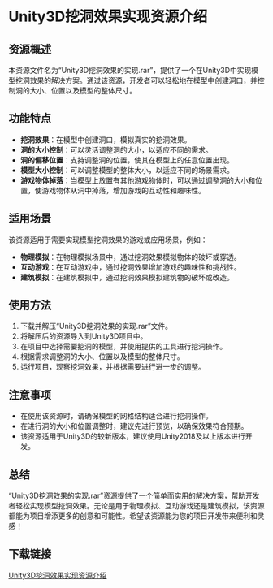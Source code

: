 # Unity3D挖洞效果实现资源介绍

## 资源概述

本资源文件名为“Unity3D挖洞效果的实现.rar”，提供了一个在Unity3D中实现模型挖洞效果的解决方案。通过该资源，开发者可以轻松地在模型中创建洞口，并控制洞的大小、位置以及模型的整体尺寸。

## 功能特点

- **挖洞效果**：在模型中创建洞口，模拟真实的挖洞效果。
- **洞的大小控制**：可以灵活调整洞的大小，以适应不同的需求。
- **洞的偏移位置**：支持调整洞的位置，使其在模型上的任意位置出现。
- **模型大小控制**：可以调整模型的整体大小，以适应不同的场景需求。
- **游戏物体掉落**：当模型上放置有其他游戏物体时，可以通过调整洞的大小和位置，使游戏物体从洞中掉落，增加游戏的互动性和趣味性。

## 适用场景

该资源适用于需要实现模型挖洞效果的游戏或应用场景，例如：

- **物理模拟**：在物理模拟场景中，通过挖洞效果模拟物体的破坏或穿透。
- **互动游戏**：在互动游戏中，通过挖洞效果增加游戏的趣味性和挑战性。
- **建筑模拟**：在建筑模拟中，通过挖洞效果模拟建筑物的破坏或改造。

## 使用方法

1. 下载并解压“Unity3D挖洞效果的实现.rar”文件。
2. 将解压后的资源导入到Unity3D项目中。
3. 在项目中选择需要挖洞的模型，并使用提供的工具进行挖洞操作。
4. 根据需求调整洞的大小、位置以及模型的整体尺寸。
5. 运行项目，观察挖洞效果，并根据需要进行进一步的调整。

## 注意事项

- 在使用该资源时，请确保模型的网格结构适合进行挖洞操作。
- 在进行洞的大小和位置调整时，建议先进行预览，以确保效果符合预期。
- 该资源适用于Unity3D的较新版本，建议使用Unity2018及以上版本进行开发。

## 总结

“Unity3D挖洞效果的实现.rar”资源提供了一个简单而实用的解决方案，帮助开发者轻松实现模型挖洞效果。无论是用于物理模拟、互动游戏还是建筑模拟，该资源都能为项目增添更多的创意和可能性。希望该资源能为您的项目开发带来便利和灵感！

## 下载链接

[Unity3D挖洞效果实现资源介绍](https://pan.quark.cn/s/b3ab452f5c1e)